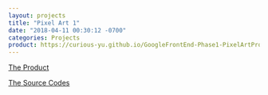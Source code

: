 ```yaml
---
layout: projects
title: "Pixel Art 1"
date: "2018-04-11 00:30:12 -0700"
categories: Projects
product: https://curious-yu.github.io/GoogleFrontEnd-Phase1-PixelArtProject/
---
```



[The Product](https://curious-yu.github.io/GoogleFrontEnd-Phase1-PixelArtProject/)

[The Source Codes](https://github.com/Curious-Yu/GoogleFrontEnd-Phase1-PixelArtProject)

